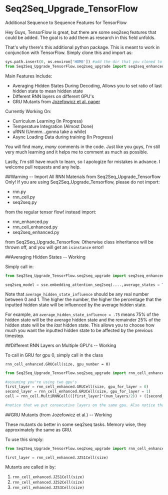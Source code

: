 # Seq2Seq_Upgrade_TensorFlow
Additional Sequence to Sequence Features for TensorFlow

Hey Guys, TensorFlow is great, but there are some seq2seq features that could be added. The goal is to add them as research in this field unfolds.

That's why there's this additional python package. This is meant to work in conjunction with TensorFlow. Simply clone this and import as:

```python
sys.path.insert(0, os.environ['HOME']) #add the dir that you cloned to
from Seq2Seq_Upgrade_TensorFlow.seq2seq_upgrade import seq2seq_enhanced as sse
```

Main Features Include:

- Averaging Hidden States During Decoding, Allows you to set ratio of last hidden state to mean hidden state
- Different RNN layers on different GPU's
- GRU Mutants from [Jozefowicz et al. paper](http://www.jmlr.org/proceedings/papers/v37/jozefowicz15.pdf)

Currently Working On:
- Curriculum Learning (In Progress)
- Temperature Integration (Almost Done)
- uRNN (Ummm...gonna take a while)
- Async Loading Data during training (In Progress)

You will find many, *many* comments in the code. Just like you guys, I'm still very much learning and it helps me to comment as much as possible. 

Lastly, I'm still have much to learn, so I apologize for mistakes in advance. I welcome pull requests and any help. 


##Warning -- Import All RNN Materials from Seq2Seq_Upgrade_Tensorflow Only!
If you are using Seq2Seq_Upgrade_Tensorflow, please do not import:
- rnn.py
- rnn_cell.py
- seq2seq.py

from the regular tensor flow! instead import:

- rnn_enhanced.py
- rnn_cell_enhanced.py
- seq2seq_enhanced.py

from Seq2Seq_Upgrade_Tensorflow. Otherwise class inheritance will be thrown off, and you will get an `isinstance` error!


##Averaging Hidden States -- Working

Simply call in:

```python
from Seq2Seq_Upgrade_TensorFlow.seq2seq_upgrade import seq2seq_enhanced as sse

seq2seq_model = sse.embedding_attention_seq2seq(....,average_states = True, average_hidden_state_influence = 0.5)
```

Note that `average_hidden_state_influence` should be any real number between 0 and 1. The higher the number, the higher the percentage that the inputted hidden state will be influenced by the average hidden state.

For example, an `average_hidden_state_influence = .75` means 75% of the hidden state will be the average hidden state and the remainder 25% of the hidden state will be the *last* hidden state. This allows you to choose how much you want the inputted hidden state to be affected by the previous timestep. 



##Different RNN Layers on Multiple GPU's -- Working

To call in GRU for gpu 0, simply call in the class

`rnn_cell_enhanced.GRUCell(size, gpu_number = 0)`


```python      
from Seq2Seq_Upgrade_TensorFlow.seq2seq_upgrade import rnn_cell_enhanced

#assuming you're using two gpu's
first_layer = rnn_cell_enhanced.GRUCell(size, gpu_for_layer = 0)
second_layer = rnn_cell_enhanced.GRUCell(size, gpu_for_layer = 1)
cell = rnn_cell.MultiRNNCell(([first_layer]*(num_layers/2)) + ([second_layer]*(num_layers/2)))

#notice that we put consecutive layers on the same gpu. Also notice that you need to use an even number of layers.
```


##GRU Mutants (from Jozefowicz et al.) -- Working

These mutants do better in some seq2seq tasks. Memory wise, they approximately the same as GRU.

To use this simply:

```python
from Seq2Seq_Upgrade_TensorFlow.seq2seq_upgrade import rnn_cell_enhanced```

first_layer = rnn_cell_enhanced.JZS1Cell(size)
```
Mutants are called in by:

1. `rnn_cell_enhanced.JZS1Cell(size)`
2. `rnn_cell_enhanced.JZS2Cell(size)`
3. `rnn_cell_enhanced.JZS3Cell(size)`

